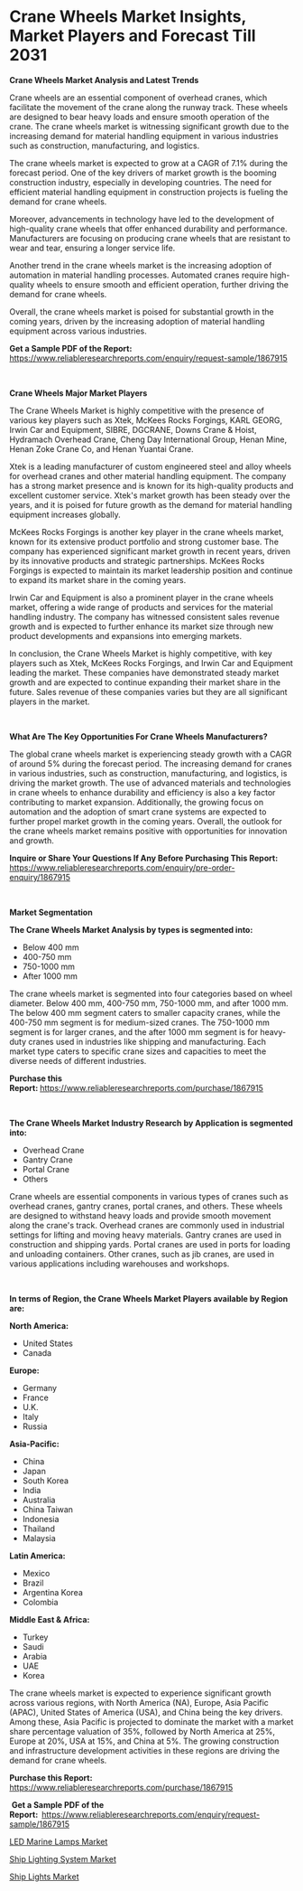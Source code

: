 <p><h1>Crane Wheels Market Insights, Market Players and Forecast Till 2031</h1></p><p><strong>Crane Wheels Market Analysis and Latest Trends</strong></p>
<p><p>Crane wheels are an essential component of overhead cranes, which facilitate the movement of the crane along the runway track. These wheels are designed to bear heavy loads and ensure smooth operation of the crane. The crane wheels market is witnessing significant growth due to the increasing demand for material handling equipment in various industries such as construction, manufacturing, and logistics.</p><p>The crane wheels market is expected to grow at a CAGR of 7.1% during the forecast period. One of the key drivers of market growth is the booming construction industry, especially in developing countries. The need for efficient material handling equipment in construction projects is fueling the demand for crane wheels.</p><p>Moreover, advancements in technology have led to the development of high-quality crane wheels that offer enhanced durability and performance. Manufacturers are focusing on producing crane wheels that are resistant to wear and tear, ensuring a longer service life.</p><p>Another trend in the crane wheels market is the increasing adoption of automation in material handling processes. Automated cranes require high-quality wheels to ensure smooth and efficient operation, further driving the demand for crane wheels.</p><p>Overall, the crane wheels market is poised for substantial growth in the coming years, driven by the increasing adoption of material handling equipment across various industries.</p></p>
<p><strong>Get a Sample PDF of the Report:&nbsp;</strong> <a href="https://www.reliableresearchreports.com/enquiry/request-sample/1867915">https://www.reliableresearchreports.com/enquiry/request-sample/1867915</a></p>
<p>&nbsp;</p>
<p><strong>Crane Wheels Major Market Players</strong></p>
<p><p>The Crane Wheels Market is highly competitive with the presence of various key players such as Xtek, McKees Rocks Forgings, KARL GEORG, Irwin Car and Equipment, SIBRE, DGCRANE, Downs Crane & Hoist, Hydramach Overhead Crane, Cheng Day International Group, Henan Mine, Henan Zoke Crane Co, and Henan Yuantai Crane. </p><p>Xtek is a leading manufacturer of custom engineered steel and alloy wheels for overhead cranes and other material handling equipment. The company has a strong market presence and is known for its high-quality products and excellent customer service. Xtek's market growth has been steady over the years, and it is poised for future growth as the demand for material handling equipment increases globally.</p><p>McKees Rocks Forgings is another key player in the crane wheels market, known for its extensive product portfolio and strong customer base. The company has experienced significant market growth in recent years, driven by its innovative products and strategic partnerships. McKees Rocks Forgings is expected to maintain its market leadership position and continue to expand its market share in the coming years.</p><p>Irwin Car and Equipment is also a prominent player in the crane wheels market, offering a wide range of products and services for the material handling industry. The company has witnessed consistent sales revenue growth and is expected to further enhance its market size through new product developments and expansions into emerging markets.</p><p>In conclusion, the Crane Wheels Market is highly competitive, with key players such as Xtek, McKees Rocks Forgings, and Irwin Car and Equipment leading the market. These companies have demonstrated steady market growth and are expected to continue expanding their market share in the future. Sales revenue of these companies varies but they are all significant players in the market.</p></p>
<p>&nbsp;</p>
<p><strong>What Are The Key Opportunities For Crane Wheels Manufacturers?</strong></p>
<p><p>The global crane wheels market is experiencing steady growth with a CAGR of around 5% during the forecast period. The increasing demand for cranes in various industries, such as construction, manufacturing, and logistics, is driving the market growth. The use of advanced materials and technologies in crane wheels to enhance durability and efficiency is also a key factor contributing to market expansion. Additionally, the growing focus on automation and the adoption of smart crane systems are expected to further propel market growth in the coming years. Overall, the outlook for the crane wheels market remains positive with opportunities for innovation and growth.</p></p>
<p><strong>Inquire or Share Your Questions If Any Before Purchasing This Report:</strong> <a href="https://www.reliableresearchreports.com/enquiry/pre-order-enquiry/1867915">https://www.reliableresearchreports.com/enquiry/pre-order-enquiry/1867915</a></p>
<p>&nbsp;</p>
<p><strong>Market Segmentation</strong></p>
<p><strong>The Crane Wheels Market Analysis by types is segmented into:</strong></p>
<p><ul><li>Below 400 mm</li><li>400-750 mm</li><li>750-1000 mm</li><li>After 1000 mm</li></ul></p>
<p><p>The crane wheels market is segmented into four categories based on wheel diameter. Below 400 mm, 400-750 mm, 750-1000 mm, and after 1000 mm. The below 400 mm segment caters to smaller capacity cranes, while the 400-750 mm segment is for medium-sized cranes. The 750-1000 mm segment is for larger cranes, and the after 1000 mm segment is for heavy-duty cranes used in industries like shipping and manufacturing. Each market type caters to specific crane sizes and capacities to meet the diverse needs of different industries.</p></p>
<p><strong>Purchase this Report:&nbsp;</strong><a href="https://www.reliableresearchreports.com/purchase/1867915">https://www.reliableresearchreports.com/purchase/1867915</a></p>
<p>&nbsp;</p>
<p><strong>The Crane Wheels Market Industry Research by Application is segmented into:</strong></p>
<p><ul><li>Overhead Crane</li><li>Gantry Crane</li><li>Portal Crane</li><li>Others</li></ul></p>
<p><p>Crane wheels are essential components in various types of cranes such as overhead cranes, gantry cranes, portal cranes, and others. These wheels are designed to withstand heavy loads and provide smooth movement along the crane's track. Overhead cranes are commonly used in industrial settings for lifting and moving heavy materials. Gantry cranes are used in construction and shipping yards. Portal cranes are used in ports for loading and unloading containers. Other cranes, such as jib cranes, are used in various applications including warehouses and workshops.</p></p>
<p>&nbsp;</p>
<p><strong>In terms of Region, the Crane Wheels Market Players available by Region are:</strong></p>
<p>
    <p> <strong> North America: </strong>
        <ul>
            <li>United States</li>
            <li>Canada</li>
        </ul>
        </p> 
    <p> <strong> Europe: </strong>
        <ul>
            <li>Germany</li>
            <li>France</li>
            <li>U.K.</li>
            <li>Italy</li>
            <li>Russia</li>
        </ul>
        </p> 
    <p> <strong> Asia-Pacific: </strong>
        <ul>
            <li>China</li>
            <li>Japan</li>
            <li>South Korea</li>
            <li>India</li>
            <li>Australia</li>
            <li>China Taiwan</li>
            <li>Indonesia</li>
            <li>Thailand</li>
            <li>Malaysia</li>
        </ul>
        </p> 
    <p> <strong> Latin America: </strong>
        <ul>
            <li>Mexico</li>
            <li>Brazil</li>
            <li>Argentina Korea</li>
            <li>Colombia</li>
        </ul>
        </p> 
    <p> <strong> Middle East & Africa: </strong>
        <ul>
            <li>Turkey</li>
            <li>Saudi</li>
            <li>Arabia</li>
            <li>UAE</li>
            <li>Korea</li>
        </ul>
    </p>
    </p>
<p><p>The crane wheels market is expected to experience significant growth across various regions, with North America (NA), Europe, Asia Pacific (APAC), United States of America (USA), and China being the key drivers. Among these, Asia Pacific is projected to dominate the market with a market share percentage valuation of 35%, followed by North America at 25%, Europe at 20%, USA at 15%, and China at 5%. The growing construction and infrastructure development activities in these regions are driving the demand for crane wheels.</p></p>
<p><strong>Purchase this Report: </strong><a href="https://www.reliableresearchreports.com/purchase/1867915">https://www.reliableresearchreports.com/purchase/1867915</a></p>
<p>&nbsp;<strong>Get a Sample PDF of the Report:&nbsp;&nbsp;</strong><a href="https://www.reliableresearchreports.com/enquiry/request-sample/1867915">https://www.reliableresearchreports.com/enquiry/request-sample/1867915</a></p>
<p><strong></strong></p>
<p><p><a href="https://github.com/gamblestampleyjenny50m5sl6/Market-Research-Report-List-1/blob/main/led-marine-lamps-market.md">LED Marine Lamps Market</a></p><p><a href="https://github.com/nicholepatriciadoylenwnrjr0/Market-Research-Report-List-1/blob/main/ship-lighting-system-market.md">Ship Lighting System Market</a></p><p><a href="https://github.com/wwwkeltoum/Market-Research-Report-List-2/blob/main/ship-lights-market.md">Ship Lights Market</a></p></p>